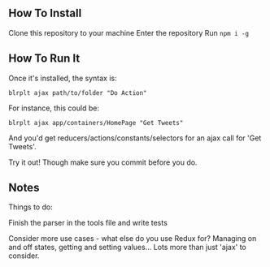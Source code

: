 ## How To Install

Clone this repository to your machine
Enter the repository
Run `npm i -g`

## How To Run It

Once it's installed, the syntax is:

`blrplt ajax path/to/folder "Do Action"`

For instance, this could be:

`blrplt ajax app/containers/HomePage "Get Tweets"`

And you'd get reducers/actions/constants/selectors for an ajax call for 'Get Tweets'.

Try it out! Though make sure you commit before you do.

## Notes

Things to do:

Finish the parser in the tools file and write tests

Consider more use cases - what else do you use Redux for? Managing on and off states, getting and setting values... Lots more than just 'ajax' to consider.